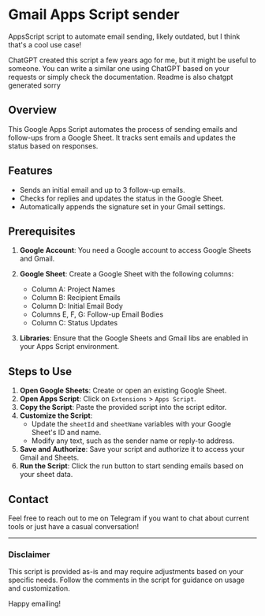 # Gmail Apps Script sender
AppsScript script to automate email sending, likely outdated, but I think that's a cool use case!

ChatGPT created this script a few years ago for me, but it might be useful to someone. You can write a similar one using ChatGPT based on your requests or simply check the documentation. Readme is also chatgpt generated sorry

## Overview

This Google Apps Script automates the process of sending emails and follow-ups from a Google Sheet. It tracks sent emails and updates the status based on responses.

## Features

- Sends an initial email and up to 3 follow-up emails.
- Checks for replies and updates the status in the Google Sheet.
- Automatically appends the signature set in your Gmail settings.

## Prerequisites

1. **Google Account**: You need a Google account to access Google Sheets and Gmail.
2. **Google Sheet**: Create a Google Sheet with the following columns:
   - Column A: Project Names
   - Column B: Recipient Emails
   - Column D: Initial Email Body
   - Columns E, F, G: Follow-up Email Bodies
   - Column C: Status Updates

3. **Libraries**: Ensure that the Google Sheets and Gmail libs are enabled in your Apps Script environment.

## Steps to Use

1. **Open Google Sheets**: Create or open an existing Google Sheet.
2. **Open Apps Script**: Click on `Extensions` > `Apps Script`.
3. **Copy the Script**: Paste the provided script into the script editor.
4. **Customize the Script**:
   - Update the `sheetId` and `sheetName` variables with your Google Sheet's ID and name.
   - Modify any text, such as the sender name or reply-to address.
5. **Save and Authorize**: Save your script and authorize it to access your Gmail and Sheets.
6. **Run the Script**: Click the run button to start sending emails based on your sheet data.

## Contact

Feel free to reach out to me on Telegram if you want to chat about current tools or just have a casual conversation!

---

### Disclaimer

This script is provided as-is and may require adjustments based on your specific needs. Follow the comments in the script for guidance on usage and customization.

Happy emailing!
